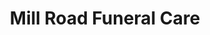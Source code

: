 ---
title: "Mill Road Funeral Care"
url: /cambridge/mill-road-funeral-care/
shop: funeral directors
---
